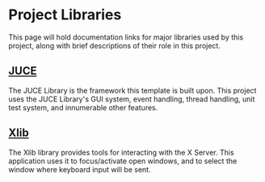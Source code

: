 # Project Libraries
This page will hold documentation links for major libraries used by this project, along with brief descriptions of their role in this project.

## [JUCE](https://docs.juce.com/master/index.html)
The JUCE Library is the framework this template is built upon. This project uses the JUCE Library's GUI system, event handling, thread handling, unit test system, and innumerable other features.

## [Xlib](https://www.x.org/releases/X11R7.7/doc/libX11/libX11/libX11.html)
The Xlib library provides tools for interacting with the X Server. This application uses it to focus/activate open windows, and to select the window where keyboard input will be sent.
